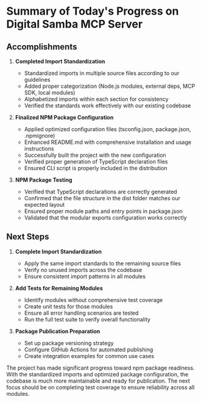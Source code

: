 # Summary of Today's Progress on Digital Samba MCP Server

## Accomplishments

1. **Completed Import Standardization**
   - Standardized imports in multiple source files according to our guidelines
   - Added proper categorization (Node.js modules, external deps, MCP SDK, local modules)
   - Alphabetized imports within each section for consistency
   - Verified the standards work effectively with our existing codebase

2. **Finalized NPM Package Configuration**
   - Applied optimized configuration files (tsconfig.json, package.json, .npmignore)
   - Enhanced README.md with comprehensive installation and usage instructions
   - Successfully built the project with the new configuration
   - Verified proper generation of TypeScript declaration files
   - Ensured CLI script is properly included in the distribution

3. **NPM Package Testing**
   - Verified that TypeScript declarations are correctly generated
   - Confirmed that the file structure in the dist folder matches our expected layout
   - Ensured proper module paths and entry points in package.json
   - Validated that the modular exports configuration works correctly

## Next Steps

1. **Complete Import Standardization**
   - Apply the same import standards to the remaining source files
   - Verify no unused imports across the codebase
   - Ensure consistent import patterns in all modules

2. **Add Tests for Remaining Modules**
   - Identify modules without comprehensive test coverage
   - Create unit tests for those modules
   - Ensure all error handling scenarios are tested
   - Run the full test suite to verify overall functionality

3. **Package Publication Preparation**
   - Set up package versioning strategy
   - Configure GitHub Actions for automated publishing
   - Create integration examples for common use cases

The project has made significant progress toward npm package readiness. With the standardized imports and optimized package configuration, the codebase is much more maintainable and ready for publication. The next focus should be on completing test coverage to ensure reliability across all modules.
